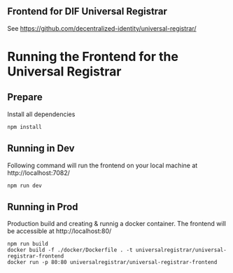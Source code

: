 Frontend for DIF Universal Registrar
------------------------------------

See https://github.com/decentralized-identity/universal-registrar/

# Running the Frontend for the Universal Registrar

## Prepare

Install all dependencies

    npm install

## Running in Dev

Following command will run the frontend on your local machine at http://localhost:7082/

    npm run dev

## Running in Prod

Production build and creating & runnig a docker container. The frontend will be accessible at http://localhost:80/

    npm run build
    docker build -f ./docker/Dockerfile . -t universalregistrar/universal-registrar-frontend 
    docker run -p 80:80 universalregistrar/universal-registrar-frontend
